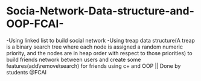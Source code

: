 # Socia-Network-Data-structure-and-OOP-FCAI-
-Using linked list to build social network
-Using treap  data structure(A treap is a binary search tree where each node is assigned a random numeric priority, and the nodes are in heap order with respect to those priorities) to build friends network between users and create some features(add\remove\search) for friends using c+ and OOP
|| Done by students @FCAI
